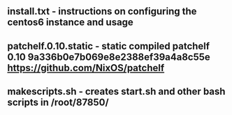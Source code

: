 ## install.txt - instructions on configuring the centos6 instance and usage

## patchelf.0.10.static - static compiled patchelf 0.10 9a336b0e7b069e8e2388ef39a4a8c55e https://github.com/NixOS/patchelf

## makescripts.sh - creates start.sh and other bash scripts in /root/87850/
